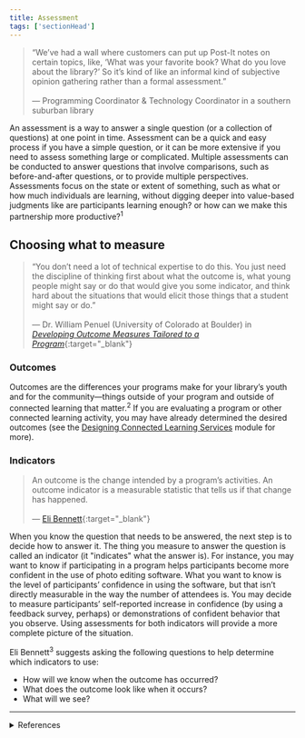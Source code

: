 ```yaml
---
title: Assessment
tags: ['sectionHead']
---
```


> “We’ve had a wall where customers can put up Post-It notes on certain topics, like, ‘What was your favorite book? What do you love about the library?’ So it’s kind of like an informal kind of subjective opinion gathering rather than a formal assessment.”<br/><br/>— Programming Coordinator & Technology Coordinator in a southern suburban library

An assessment is a way to answer a single question (or a collection of questions) at one point in time. Assessment can be a quick and easy process if you have a simple question, or it can be more extensive if you need to assess something large or complicated. Multiple assessments can be conducted to answer questions that involve comparisons, such as before-and-after questions, or to provide multiple perspectives. Assessments focus on the state or extent of something, such as what or how much individuals are learning, without digging deeper into value-based judgments like are participants learning enough? or how can we make this partnership more productive?<sup>1</sup>

## Choosing what to measure

> “You don’t need a lot of technical expertise to do this. You just need the discipline of thinking first about what the outcome is, what young people might say or do that would give you some indicator, and think hard about the situations that would elicit those things that a student might say or do.”<br/><br/>— Dr. William Penuel (University of Colorado at Boulder) in [_Developing Outcome Measures Tailored to a Program_](https://youtu.be/oifGIJq7D94?t=520){:target="_blank"}

### Outcomes 

Outcomes are the differences your programs make for your library’s youth and for the community—things outside of your program and outside of connected learning that matter.<sup>2</sup> If you are evaluating a program or other connected learning activity, you may have already determined the desired outcomes (see the [Designing Connected Learning Services](../designing-connected-learning-services) module for more).


### Indicators

> An outcome is the change intended by a program’s activities. An outcome indicator is a measurable statistic that tells us if that change has happened.<br/><br/>— [Eli Bennett](https://charityvillage.com/outcome_measurement_outcome_indicators_and_influencing_factors/#:~:text=An%20outcome%20is%20the%20change,and%20linked%20to%20outcome%20achievement){:target="_blank"}

When you know the question that needs to be answered, the next step is to decide how to answer it. The thing you measure to answer the question is called an indicator (it "indicates" what the answer is). For instance, you may want to know if participating in a program helps participants become more confident in the use of photo editing software. What you want to know is the level of participants’ confidence in using the software, but that isn’t directly measurable in the way the number of attendees is. You may decide to measure participants’ self-reported increase in confidence (by using a feedback survey, perhaps) or demonstrations of confident behavior that you observe. Using assessments for both indicators will provide a more complete picture of the situation.

Eli Bennett<sup>3</sup> suggests asking the following questions to help determine which indicators to use: 

- How will we know when the outcome has occurred?
- What does the outcome look like when it occurs?
- What will we see?

---

<details>
	<summary>References</summary>
	<p>1: <a href="https://doi.org/10.17226/12614" target="_blank">Surrounded by Science: Learning Science in Informal Environments</a> by Marilyn Fenichel and Heidi A. Schweingruber, p. 111. National Academies Press, 2010.</p>
	<p>2: William Penuel, <a href="https://youtu.be/WXbkeFIEN8Y" target="_blank">Introduction to Program Evaluations for Connected Learning (Session 1)]</a>, 28:40</p>
	<p>3: Eli Bennet, <a href="https://charityvillage.com/outcome_measurement_outcome_indicators_and_influencing_factors/#:~:text=An%20outcome%20is%20the%20change,and%20linked%20to%20outcome%20achievement" target="_blank">Outcome Measurement: Outcome Indicators and Influencing Factors</a>. </p>
</details>

